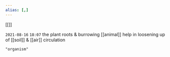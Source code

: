 ```yaml
---
alias: [,]
---
```

[[]]

`2021-08-16` `18:07`
the plant roots & burrowing [[animal]] help in loosening up of [[soil]] & [[air]] circulation
```query
"organism"
```
